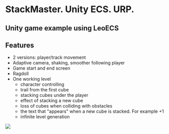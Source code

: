 # StackMaster. Unity ECS. URP.

## Unity game example using LeoECS

## Features

* 2 versions: player/track movement
* Adaptive camera, shaking, smoother following player
* Game start and end screen
* Ragdoll
* One working level
    * character controlling
    * trail from the first cube
    * stacking cubes under the player
    * effect of stacking a new cube
    * loss of cubes when colliding with obstacles
    * the text that "appears" when a new cube is stacked. For example +1
    * infinite level generation

![](StackMaster.gif)
